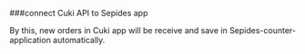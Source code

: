 ###connect Cuki API to Sepides app

By this, new orders in Cuki app will be receive and save in
Sepides-counter-application automatically.